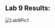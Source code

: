 ## Lab 9 Results:
![Lab9Pic1](https://github.com/creimer02/Design-VI/assets/116917332/a20eb82e-433c-46f4-9dbf-d9e587f8978a)
